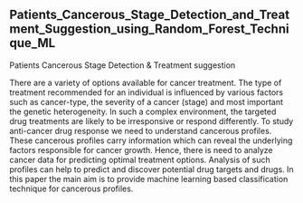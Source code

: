 ## Patients_Cancerous_Stage_Detection_and_Treatment_Suggestion_using_Random_Forest_Technique_ML
Patients Cancerous Stage Detection &amp; Treatment suggestion


There are a variety of options available for cancer treatment. The type of treatment recommended for an individual is influenced by various factors such as cancer-type, the severity of a cancer (stage) and most important the genetic heterogeneity. In such a complex environment, the targeted drug treatments are likely to be irresponsive or respond differently. To study anti-cancer drug response we need to understand cancerous profiles. These cancerous profiles carry information which can reveal the underlying factors responsible for cancer growth. Hence, there is need to analyze cancer data for predicting optimal treatment options. Analysis of such profiles can help to predict and discover potential drug targets and drugs. In this paper the main aim is to provide machine learning based classification technique for cancerous profiles. 

